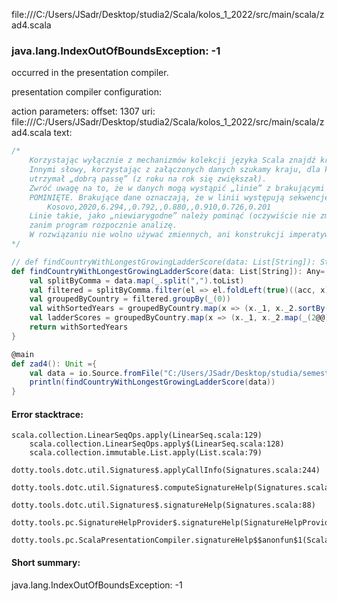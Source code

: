 file:///C:/Users/JSadr/Desktop/studia2/Scala/kolos_1_2022/src/main/scala/zad4.scala
### java.lang.IndexOutOfBoundsException: -1

occurred in the presentation compiler.

presentation compiler configuration:


action parameters:
offset: 1307
uri: file:///C:/Users/JSadr/Desktop/studia2/Scala/kolos_1_2022/src/main/scala/zad4.scala
text:
```scala
/*
    Korzystając wyłącznie z mechanizmów kolekcji języka Scala znajdź kraj o najdłużej rosnącym wskaźniku LadderScore.
    Innymi słowy, korzystając z załączonych danych szukamy kraju, dla którego wskaźnik LadderScore najdłużej
    utrzymał „dobrą passę” (z roku na rok się zwiększał).
    Zwróć uwagę na to, że w danych mogą wystąpić „linie” z brakującymi danymi. Takie linie powinny zostać
    POMINIĘTE. Brakujące dane oznaczają, że w linii występują sekwencje postaci: ,,, przykładowo:
        Kosovo,2020,6.294,,0.792,,0.880,,0.910,0.726,0.201
    Linie takie, jako „niewiarygodne” należy pominąć (oczywiście nie zmieniając samego pliku danych)
    zanim program rozpocznie analizę.
    W rozwiązaniu nie wolno używać zmiennych, ani konstrukcji imperatywnych, takich jak pętle
*/

// def findCountryWithLongestGrowingLadderScore(data: List[String]): String = {
def findCountryWithLongestGrowingLadderScore(data: List[String]): Any= {
    val splitByComma = data.map(_.split(",").toList)
    val filtered = splitByComma.filter(el => el.foldLeft(true)((acc, x) => acc && x != ""))
    val groupedByCountry = filtered.groupBy(_(0))
    val withSortedYears = groupedByCountry.map(x => (x._1, x._2.sortBy(_(1).toInt)))
    val ladderScores = groupedByCountry.map(x => (x._1, x._2.map(_(2@@),_(2).toDouble)))
    return withSortedYears
}

@main
def zad4(): Unit ={
    val data = io.Source.fromFile("C:/Users/JSadr/Desktop/studia/semestr4/scala/kolokwium/src/main/resources/world-happiness-report.csv").getLines().toList
    println(findCountryWithLongestGrowingLadderScore(data))
}
```



#### Error stacktrace:

```
scala.collection.LinearSeqOps.apply(LinearSeq.scala:129)
	scala.collection.LinearSeqOps.apply$(LinearSeq.scala:128)
	scala.collection.immutable.List.apply(List.scala:79)
	dotty.tools.dotc.util.Signatures$.applyCallInfo(Signatures.scala:244)
	dotty.tools.dotc.util.Signatures$.computeSignatureHelp(Signatures.scala:101)
	dotty.tools.dotc.util.Signatures$.signatureHelp(Signatures.scala:88)
	dotty.tools.pc.SignatureHelpProvider$.signatureHelp(SignatureHelpProvider.scala:47)
	dotty.tools.pc.ScalaPresentationCompiler.signatureHelp$$anonfun$1(ScalaPresentationCompiler.scala:422)
```
#### Short summary: 

java.lang.IndexOutOfBoundsException: -1